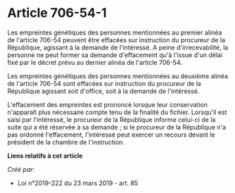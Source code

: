 # Article 706-54-1

Les empreintes génétiques des personnes mentionnées au premier alinéa de l'article 706-54 peuvent être effacées sur
instruction du procureur de la République, agissant à la demande de l'intéressé. A peine d'irrecevabilité, la personne ne
peut former sa demande d'effacement qu'à l'issue d'un délai fixé par le décret prévu au dernier alinéa de l'article 706-54.

Les empreintes génétiques des personnes mentionnées au deuxième alinéa de l'article 706-54 sont effacées sur instruction du
procureur de la République agissant soit d'office, soit à la demande de l'intéressé.

L'effacement des empreintes est prononcé lorsque leur conservation n'apparaît plus nécessaire compte tenu de la finalité du
fichier. Lorsqu'il est saisi par l'intéressé, le procureur de la République informe celui-ci de la suite qui a été réservée à
sa demande ; si le procureur de la République n'a pas ordonné l'effacement, l'intéressé peut exercer un recours devant le
président de la chambre de l'instruction.

**Liens relatifs à cet article**

_Créé par_:

  - Loi n°2019-222 du 23 mars 2019 - art. 85
